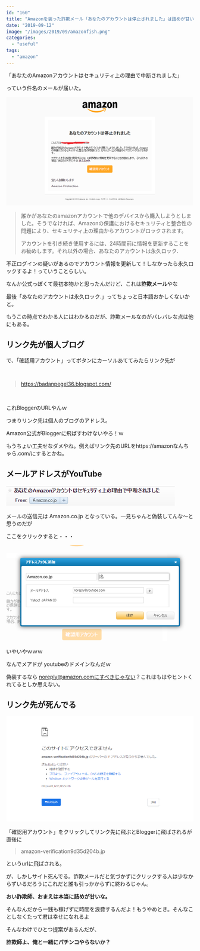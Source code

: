 ```yaml
---
id: "160"
title: "Amazonを装った詐欺メール「あなたのアカウントは停止されました」は詰めが甘い！"
date: "2019-09-12"
image: "/images/2019/09/amazonfish.png"
categories: 
  - "useful"
tags: 
  - "amazon"
---
```


「あなたのAmazonアカウントはセキュリティ上の理由で中断されました」

っていう件名のメールが届いた。

![](/images/2019/09/amazonfish.png)

> 誰かがあなたのamazonアカウントで他のデバイスから購入しようとしました。そうでなければ、Amazonの保護におけるセキュリティと整合性の問題により、セキュリティ上の理由からアカウントがロックされます。
> 
> アカウントを引き続き使用するには、24時間前に情報を更新することをお勧めします。それ以外の場合、あなたのアカウントは永久ロック.

不正ログインの疑いがあるのでアカウント情報を更新して！しなかったら永久ロックするよ！っていうことらしい。

なんか公式っぽくて最初本物かと思ったんだけど、これは**詐欺メール**やな

最後「あなたのアカウントは永久ロック.」ってちょっと日本語おかしくないかと。

もうこの時点でわかる人にはわかるのだが、詐欺メールなのがバレバレな点は他にもある。

## リンク先が個人ブログ

で、「確認用アカウント」ってボタンにカーソルあててみたらリンク先が

 

> https://badanpegel36.blogspot.com/

 

これBloggerのURLやんｗ

つまりリンク先は個人のブログのアドレス。

Amazon公式がBloggerに飛ばすわけないやろ！ｗ

もうちょい工夫せなダメやね。例えばリンク先のURLをhttps://amazonなんちゃら.com/にするとかね。

## メールアドレスがYouTube

![](/images/2019/09/amazonfrom.png)

メールの送信元は Amazon.co.jp となっている。一見ちゃんと偽装してんな～と思うのだが

ここをクリックすると・・・

![](/images/2019/09/amazonyt.png)

いやいやｗｗｗ

なんでメアドが youtubeのドメインなんだｗ

偽装するなら noreply@amazon.comにすべきじゃない？これはもはやヒントくれてるとしか思えない。

## リンク先が死んでる

![](/images/2019/09/erramazon.png)

「確認用アカウント」をクリックしてリンク先に飛ぶとBloggerに飛ばされるが直後に

> amazon-verification9d35d204b.jp

というurlに飛ばされる。

が、しかしサイト死んでる。詐欺メールだと気づかずにクリックする人は少なからずいるだろうにこれだと誰も引っかからずに終わるじゃん。

**おい詐欺師、おまえは本当に詰めが甘いな。**

そんなんだから一銭も稼げずに時間を浪費するんだよ！もうやめとき。そんなことしなくたって君は幸せになれるよ

そんなわけでひとつ提案があるんだが、

**詐欺師よ、俺と一緒にパチンコやらないか？**
